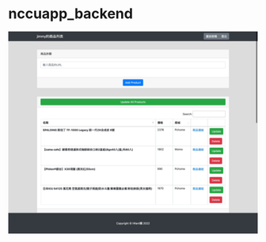 # nccuapp_backend

![image](https://github.com/jimmyfu87/nccuapp_backend/blob/main/demo%E6%AA%94/%E9%A6%96%E9%A0%81.jpeg)